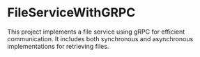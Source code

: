 # FileServiceWithGRPC
This project implements a file service using gRPC for efficient communication. It includes both synchronous and asynchronous implementations for retrieving files.
